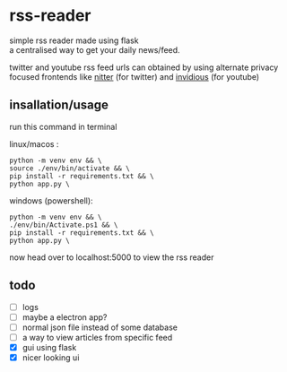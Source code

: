 # rss-reader

simple rss reader made using flask  
a centralised way to get your daily news/feed.

twitter and youtube rss feed urls can obtained by using alternate privacy focused frontends like [nitter](https://nitter.soopy.moe/) (for twitter) and [invidious](https://inv.vern.cc)  (for youtube)

## insallation/usage

run this command in terminal

linux/macos :

```
python -m venv env && \
source ./env/bin/activate && \
pip install -r requirements.txt && \
python app.py \
```

windows (powershell):

```
python -m venv env && \
./env/bin/Activate.ps1 && \
pip install -r requirements.txt && \
python app.py \
```

now head over to localhost:5000 to view the rss reader

## todo

- [ ] logs
- [ ] maybe a electron app?
- [ ] normal json file instead of some database
- [ ] a way to view articles from specific feed
- [x] gui using flask
- [x] nicer looking ui 

